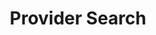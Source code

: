 ---
templateKey: 'generic-page'
slug: provider-search
title: Provider Search
indicatorColor: '#A55EEA'
iconName: 'user-md'
listDirection: row
banner: /files/provider-search.jpg
introduction:
    title: Please call us for our Provider Directory 1-877-388-5195
lists:
  - title: 'View our Searchable Directories'
    type: resource
    items: 
      - title: 'Our most up to date listings (includes Providers, Specialists, Pharmacy, Vision and Dental)'
        icon: check
      - title: 'Integra Harmony Directory'
        file: '/files/Integra Provider Directory December 2018.pdf'
  - title: 'View & Print our Directories'
    type: document
    items: 
      - title: 'Downloadable directory includes: Providers, Specialists, Pharmacy, Vision and Dental'
        icon: file-download
      - title: 'Integra Harmony Directory'
        file: '/files/Integra Provider Directory December 2018.pdf'
  - title: 'Call Member Services'
    items:
      - title: '1-877-388-5195\nTTY Users call 711'
        icon: 'phone'
  - title: 'Important Numbers to Remember'
    items:
      - title: 'Below are some useful phone numbers. Integra Managed Care uses these providers to administer our benefits.'
        icon: 'info-circle'
      - title: 'LogistiCare - Transportation Services\nCustomer Service 1-877-831-3146\n"Where’s My Ride" Line 1-877-831-3147\nTTY Service 1-866-288-3133'
        icon: 'phone'
      - title: 'Healthplex – Dental Services\n1-800-468-9868 TTY Users call 711'
        icon: 'phone'
      - title: 'Davis Vision – Vision Services\n1-800-999-5431 TTY Users call 711'
        icon: 'phone'
magnets: 
    - medicare-101
    - our-plans
    - about-us
    - contact-us
disclaimers:
    - Integra Managed Care is an HMO Plan with a Medicare Advantage contract and a contract with the New York State Medicaid program. Enrollment in Integra Managed Care depends on contract renewal. This information is not a complete description of benefits. Limitations, copayments, and restrictions may apply. Benefits, premiums and/or co-payments/co-insurance may change on January 1 of each year. You must continue to pay your Medicare Part B premium. Certain plans are available to anyone who has both Medicaid from New York State and Medicare. Integra Managed Care complies with applicable Federal civil rights laws and does not discriminate on the basis of race, color, national origin, age, disability, or sex.
    - Please contact our Member Services number at 1.877-388-5195 for additional information (TTY users should call 711). Hours are Sunday through Saturday 8am to 8pm. NOTE - Between April 1 and September 30 Member Services hours for Saturday and Sunday will be operated by alternate technology.
    - ATTENTION - If you speak Spanish, language assistance services, free of charge, are available to you. Call 1-877-388-5195 (TTY 711). ATENCIÓN - si habla español, tiene a su disposición servicios gratuitos de asistencia lingüística. Llame al 1- 877-388-5195 (TTY 711). Assistance services for other languages are also available free of charge at the number above. All plan materials and information are available upon request in a different language or alternate formats such as braille, large print and audio.
---